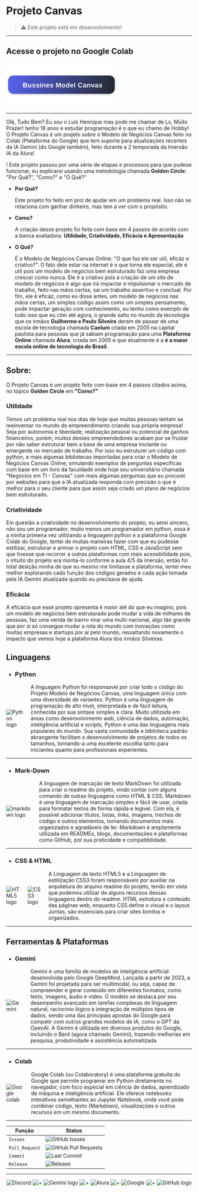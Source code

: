 
 # Projeto Canvas 

> ⚠️ Este projeto está em desenvolvimento! 

---

## Acesse o projeto no Google Colab

<a href="https://colab.research.google.com/drive/11AdxGyGCeJmEhzbZxkuQ9W2jf2HzZPDe?usp=sharing" target="_blank">
  <img src="assets/banner-canvas-dc.svg" width="300" alt="Banner Canvas DC">
</a>

---

<p> 
 Olá, Tudo Bem? Eu sou o Luis Henrique mas pode me chamar de Ls, Muito Prazer! tenho 18 anos e estudar programação é o que eu chamo de Hobby! O Projeto Canvas é um projeto sobre o Modelo de Negócios Canvas feito no Colab (Plataforma do Google) que tem suporte para atualizações recentes da IA ​​Gemini (do Google também), feito durante a 2 temporada da Imersão IA da Alura!

! Este projeto passou por uma série de etapas e processos para que pudese funcionar, eu explicarei usando uma metodologia chamada **Golden Circle**: "Por Quê?", "Como?" e "O Quê?"
</p> 


- **Por Quê?**


  Este projeto foi feito em prol de ajudar em um problema real. Isso não se relaciona com ganhar dinheiro, mas tem a ver com o propósito.
  


- **Como?**


  A criação desse projeto foi feita com base em 4 passos de acordo com a banca avaliadora:  **Utilidade, Criatividade, Eficácia e Apresentação**

  
- **O Quê?**


  É o Modelo de Negócios Canvas Online. "O que faz ele ser util, eficáz e criativo?". O fato dele estar na internet é o que torna ele especial, ele é util pois um modelo de negócios bem estruturado faz uma empresa crescer como nunca. Ele é a criativo pois a criação de um site de modelo de negócios é algo que irá impactar e impulsionar o mercado de trabalho, feito nas mãos certas, sai um trabalho assertivo e conclual. Por fim, ele é eficáz, como eu disse antes, um modelo de negócios nas mãos certas, um simples código assim como um simples pensamento, pode impactar geração com conhecimento, eu tenho como exemplo de tudo isso que eu citei até agora, o grande salto no mundo da tecnologia que os irmãos **Guilherme e Paulo Silveira** deram de passar de uma escola de tecnologia chamada **Caelum** criada em 2005 na capital paulista para pessoas que já sabiam programação para uma **Plataforma Online** chamada **Alura**, criada em 2005 e que atualmente é a **é a maior escola online de tecnologia do Brasil.**
 

----

<div align: "center">

## Sobre:

</div>

 O Projeto Canvas é um projeto feito com base em 4 passos citados acima, no tópico **Golden Circle** em **"Como?"**

 ### Utilidade

  Temos um problema real nos dias de hoje que muitas pessoas tentam se reeinventar no mundo do empreendimento criando sua própria empresa! Seja por autonomia e liberdade, realização pessoal ou potencial de ganhos financeiros, porém, muitos desses empreendedores acabam por se frustar por não saber estruturar bem a base de uma empresa iniciante ou emergente no mercado de trabalho. Por isso eu estruturei um código com python, e mais algumas bibliotecas importadas para criar o Modelo de Negócios Canvas Online, simulando exemplos de perguntas específicas com base em um livro da faculdade onde hoje sou universitário chamada "Negócios em TI - Canvas" com mais algumas perguntas que eu procurei por websites para que a IA atualizada responda com precisão o que é melhor para o seu cliente para que assim seja criado um plano de negócios bem estruturado.

 ### Criatividade

   Em questão a criatividade no desenvolvimento do projeto, eu serei sincero, não sou um programador, muito menos um programador em python, essa é a minha primeira vez utilizando a linguagem python e a plataforma Google Colab do Google, tentei de muitas maneiras fazer com que eu pudesse estilizar, estruturar e animar o projeto com HTML, CSS e JavaScript sem que tivesse que recorrer a outras plataformas com mais acessibilidade pois, o intuito do projeto era monta-lo conforme a aula 4/5 da imersão, então foi total desição minha de que eu mesmo me limitasse a plataforma, tentei meu melhor explorando cada função dos códigos gerados e cada ação tomada pela IA Gemini atualizada quando eu precisava de ajuda.

 ### Eficácia
 
   A eficácia que esse projeto apresenta é maior até do que eu imagino, pois um modelo de negócios bem estruturado pode mudar a vida de milhares de pessoas, faz uma venda de bairro virar uma multi-nacional, algo tão grande que por si só consegue mudar a rota do mundo com inovações como muitas empresas e startups por ai pelo mundo, ressaltando novamente o impacto que vemos hoje a plataforma Alura dos irmãos Silveiras.
   


## Linguagens

- ### **Python**


<div style="display: flex; align-items: center;">
  <img src="https://skillicons.dev/icons?i=python" alt="Python logo" style="margin-right: 20px;">
  <span>A linguagem Python foi responsavel por criar todo o código do Projeto Modelo de Negócios Canvas, uma linguagem única com uma diversidade de variantes. Python é uma linguagem de programação de alto nível, interpretada e de fácil leitura, conhecida por sua sintaxe simples e clara. Muito utilizada em áreas como desenvolvimento web, ciência de dados, automação, inteligência artificial e scripts, Python é uma das linguagens mais populares do mundo. Sua vasta comunidade e biblioteca padrão abrangente facilitam o desenvolvimento de projetos de todos os tamanhos, tornando-a uma excelente escolha tanto para iniciantes quanto para profissionais experientes.</span>
</div>

----

- ### **Mark-Down**

<div style="display: flex; align-items: center;">
  <img src="https://skillicons.dev/icons?i=markdown" alt="markdown logo" style="margin-right: 20px;">
  <span>A linguagem de marcação de texto MarkDown foi utilizada para criar o readme do projeto, vindo contar com alguns comando de outras linguagens como HTML & CSS. Markdown é uma linguagem de marcação simples e fácil de usar, criada para formatar textos de forma rápida e legível. Com ela, é possível adicionar títulos, listas, links, imagens, trechos de código e outros elementos, tornando documentos mais organizados e agradáveis de ler. Markdown é amplamente utilizada em READMEs, blogs, documentações e plataformas como GitHub, por sua praticidade e compatibilidade.</span>
</div>

----

- ### **CSS & HTML**

<div style="display: flex; align-items: center;">
  <img src="https://cdn.jsdelivr.net/gh/devicons/devicon/icons/html5/html5-original.svg" alt="HTML5 logo" width="48" style="margin-right: 10px;">
  <img src="https://cdn.jsdelivr.net/gh/devicons/devicon/icons/css3/css3-original.svg" alt="CSS3 logo" width="48" style="margin-right: 20px;">
  <span>A Linguagem de texto HTML5 e a Linguagem de estilização CSS3 foram responsáveis por auxiliar na arquitetura do arquivo readme do projeto, tendo em vista que podemos utilizar de alguns recursos dessas linguagens dentro do readme. HTML estrutura o conteúdo das páginas web, enquanto CSS define o visual e o layout. Juntas, são essenciais para criar sites bonitos e organizados.</span>
</div>

----

## Ferramentas & Plataformas

- ### **Gemini**

<div style="display: flex; align-items: center;">
  <img src="https://github.com/user-attachments/assets/f214d759-a4ca-48f9-8c0e-ad88eaa6bc29" alt="Gemini" width="100" style="margin-right: 20px;">
  <span>Gemini é uma família de modelos de inteligência artificial desenvolvida pelo Google DeepMind. Lançada a partir de 2023, a Gemini foi projetada para ser multimodal, ou seja, capaz de compreender e gerar conteúdo em diferentes formatos, como texto, imagens, áudio e vídeo.
O modelo se destaca por seu desempenho avançado em tarefas complexas de linguagem natural, raciocínio lógico e integração de múltiplos tipos de dados, sendo uma das principais apostas do Google para competir com outros grandes modelos de IA, como o GPT da OpenAI.
A Gemini é utilizada em diversos produtos do Google, incluindo o Bard (agora chamado Gemini), trazendo melhorias em pesquisa, produtividade e assistência automatizada.</span>
</div>

----

- ### **Colab**

<div style="display: flex; align-items: center;">
  <img src="https://img.icons8.com/color/256/google-colab.png" alt="Google colab" width="100" style="margin-right: 20px;">
  <span>Google Colab (ou Colaboratory) é uma plataforma gratuita do Google que permite programar em Python diretamente no navegador, com foco especial em ciência de dados, aprendizado de máquina e inteligência artificial. Ele oferece notebooks interativos semelhantes ao Jupyter Notebook, onde você pode combinar código, texto (Markdown), visualizações e outros recursos em um mesmo documento.</span>
</div>

----

<div align = "center">

<!-- Badges -->

| Função         | Status              |
|----------------|------------------------|
| `Issues`       | ![GitHub Issues](https://img.shields.io/github/issues/Dev-Ls-07/Projeto_Canvas)            |
| `Pull_Request`  | ![GitHub Pull Requests](https://img.shields.io/github/issues-pr/Dev-Ls-07/Projeto_Canvas)  |
| `Commit`       | ![Last Commit](https://img.shields.io/github/last-commit/Dev-Ls-07/Projeto_Canvas)         |
| `Release`  | ![Release](https://img.shields.io/github/v/release/Dev-Ls-07/Projeto_Canvas)               |

</div>

----

<div align = "center">

<img src="https://github.com/user-attachments/assets/2b1eaca6-e823-429b-8b04-56a10514c374" width="82" alt="Discord">
<img src="https://github.com/user-attachments/assets/e8f3602f-df79-4098-8b62-7ed9de262149" height="14" alt="+">
<img src="https://upload.wikimedia.org/wikipedia/commons/thumb/8/8a/Google_Gemini_logo.svg/512px-Google_Gemini_logo.svg.png" width="62" alt="Gemini logo">
<img src="https://github.com/user-attachments/assets/e8f3602f-df79-4098-8b62-7ed9de262149" height="14" alt="+">
<img src="https://github.com/user-attachments/assets/4fad3e1b-7fdf-4098-94dc-65e67be66b63" width="48" alt="Alura">
<img src="https://github.com/user-attachments/assets/e8f3602f-df79-4098-8b62-7ed9de262149" height="14" alt="+">
<img src="https://www.google.com/images/branding/googlelogo/2x/googlelogo_color_160x56dp.png" height="30" alt="Google">
<img src="https://github.com/user-attachments/assets/e8f3602f-df79-4098-8b62-7ed9de262149" height="14" alt="+">
<img src="https://github.githubassets.com/images/modules/logos_page/GitHub-Logo.png" width="80" alt="GitHub logo">

 

</div>
